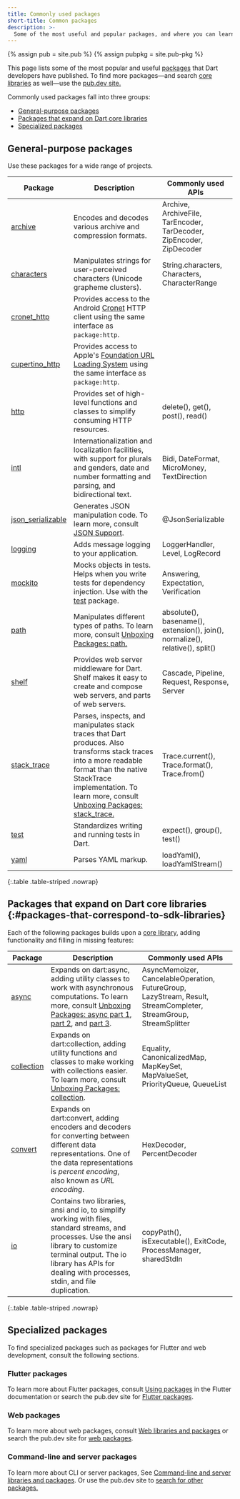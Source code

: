 ```yaml
---
title: Commonly used packages
short-title: Common packages
description: >-
  Some of the most useful and popular packages, and where you can learn more.
---
```


{% assign pub = site.pub %}
{% assign pubpkg = site.pub-pkg %}

This page lists some of the most popular and useful
[packages](/tools/pub/packages) that Dart developers have published.
To find more packages—and search [core libraries](/libraries)
as well—use the [pub.dev site.]({{pub}})

Commonly used packages fall into three groups:

* [General-purpose packages](#general-purpose-packages)
* [Packages that expand on Dart core libraries](#packages-that-correspond-to-sdk-libraries)
* [Specialized packages](#specialized-packages)

## General-purpose packages

Use these packages for a wide range of projects.

| Package | Description | Commonly used APIs |
|----|----|----|
| [archive][] | Encodes and decodes various archive and compression formats. | Archive, ArchiveFile, TarEncoder, TarDecoder, ZipEncoder, ZipDecoder |
| [characters][] | Manipulates strings for user-perceived characters (Unicode grapheme clusters). | String.characters, Characters, CharacterRange |
| [cronet_http][] | Provides access to the Android [Cronet][cronet] HTTP client using the same interface as `package:http`. | |
| [cupertino_http][] | Provides access to Apple's [Foundation URL Loading System][furl] using the same interface as `package:http`. | |
| [http][] | Provides set of high-level functions and classes to simplify consuming HTTP resources. | delete(), get(), post(), read() |
| [intl][] | Internationalization and localization facilities, with support for plurals and genders, date and number formatting and parsing, and bidirectional text. | Bidi, DateFormat, MicroMoney, TextDirection |
| [json_serializable][] | Generates JSON manipulation code. To learn more, consult [JSON Support](/libraries/serialization/json). | @JsonSerializable |
| [logging][] | Adds message logging to your application. | LoggerHandler, Level, LogRecord |
| [mockito][] | Mocks objects in tests. Helps when you write tests for dependency injection. Use with the [test][] package. | Answering, Expectation, Verification |
| [path][] | Manipulates different types of paths. To learn more, consult [Unboxing Packages: path.]({{site.news}}/2016/06/unboxing-packages-path.html) | absolute(), basename(), extension(), join(), normalize(), relative(), split() |
| [shelf][] | Provides web server middleware for Dart. Shelf makes it easy to create and compose web servers, and parts of web servers. | Cascade, Pipeline, Request, Response, Server |
| [stack_trace][] | Parses, inspects, and manipulates stack traces that Dart produces. Also transforms stack traces into a more readable format than the native StackTrace implementation. To learn more, consult [Unboxing Packages: stack_trace.]({{site.news}}/2016/01/unboxing-packages-stacktrace.html) | Trace.current(), Trace.format(), Trace.from() |
| [test][] | Standardizes writing and running tests in Dart. | expect(), group(), test() |
| [yaml][] | Parses YAML markup. | loadYaml(), loadYamlStream() |

{:.table .table-striped .nowrap}

[archive]: {{pubpkg}}/archive
[characters]: {{pubpkg}}/characters
[cronet_http]: {{pubpkg}}/cronet_http
[cupertino_http]: {{pubpkg}}/cupertino_http
[http]: {{pubpkg}}/http
[intl]: {{pubpkg}}/intl
[json_serializable]: {{pubpkg}}/json_serializable
[logging]: {{pubpkg}}/logging
[mockito]: {{pubpkg}}/mockito
[path]: {{pubpkg}}/path
[shelf]: {{pubpkg}}/shelf
[stack_trace]: {{pubpkg}}/stack_trace
[test]: {{pubpkg}}/test
[yaml]: {{pubpkg}}/yaml
[Cronet]: {{site.android-dev}}/develop/connectivity/cronet
[furl]: {{site.apple-dev}}/documentation/foundation/url_loading_system

## Packages that expand on Dart core libraries {:#packages-that-correspond-to-sdk-libraries}

Each of the following packages builds upon a [core library](/libraries),
adding functionality and filling in missing features:

| Package | Description | Commonly used APIs |
|----|----|----|
| [async][] | Expands on dart:async, adding utility classes to work with asynchronous computations. To learn more, consult [Unboxing Packages: async part 1][async-1], [part 2][async-2], and [part 3][async-3]. | AsyncMemoizer, CancelableOperation, FutureGroup, LazyStream, Result, StreamCompleter, StreamGroup, StreamSplitter |
| [collection][] | Expands on dart:collection, adding utility functions and classes to make working with collections easier. To learn more, consult [Unboxing Packages: collection][collect]. | Equality, CanonicalizedMap, MapKeySet, MapValueSet, PriorityQueue, QueueList |
| [convert][] | Expands on dart:convert, adding encoders and decoders for converting between different data representations. One of the data representations is _percent encoding_, also known as _URL encoding_. | HexDecoder, PercentDecoder |
| [io][] | Contains two libraries, ansi and io, to simplify working with files, standard streams, and processes. Use the ansi library to customize terminal output. The io library has APIs for dealing with processes, stdin, and file duplication. |  copyPath(), isExecutable(), ExitCode, ProcessManager, sharedStdIn |

{:.table .table-striped .nowrap}

[async]: {{pubpkg}}/async
[collection]: {{pubpkg}}/collection
[convert]: {{pubpkg}}/convert
[io]: {{pubpkg}}/io
[async-1]: {{site.news}}/2016/03/unboxing-packages-async-part-1.html
[async-2]: {{site.news}}/2016/03/unboxing-packages-async-part-2.html
[async-3]: {{site.news}}/2016/04/unboxing-packages-async-part-3.html
[collect]: {{site.news}}/2016/01/unboxing-packages-collection.html

## Specialized packages

To find specialized packages such as packages for Flutter and web development,
consult the following sections.

### Flutter packages

To learn more about Flutter packages,
consult [Using packages][flutterpkg] in the Flutter documentation
or search the pub.dev site for [Flutter packages][fluttersearch].

[flutterpkg]: {{site.flutter-docs}}/development/packages-and-plugins/using-packages
[fluttersearch]: {{pub}}/flutter

### Web packages

To learn more about web packages,
consult [Web libraries and packages][webpkg]
or search the pub.dev site for [web packages][pkgsearch].

[webpkg]: /web/libraries
[pkgsearch]: {{pub}}/web

### Command-line and server packages

To learn more about CLI or server packages,
See [Command-line and server libraries and packages](/server/libraries).
Or use the pub.dev site to [search for other packages.]({{pub}})
